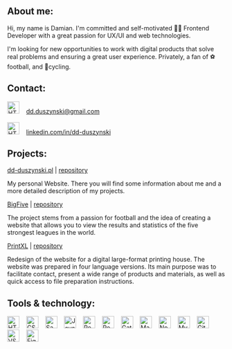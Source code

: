 ## About me:
<p>Hi, my name is Damian. I'm committed and self-motivated 👨‍💻 Frontend Developer with a great passion for UX/UI and web technologies.</p>
<p>I'm looking for new opportunities to work with digital products that solve real problems and ensuring a great user experience. Privately, a fan of ⚽ football, and 🚴cycling.</p>

## Contact: 
<img alt="HTML" title="HTML" src="https://seekicon.com/free-icon-download/envelope-letter_1.svg" height="28"> &nbsp;&nbsp; 
<a href="mailto:dd.duszynski@gmail.com">dd.duszynski@gmail.com</a>
</br></br>
<img alt="HTML" title="HTML" src="https://seekicon.com/free-icon-download/linkedin-option_1.svg" height="28"> &nbsp;&nbsp; 
<a href="https://www.linkedin.com/in/dd-duszynski">linkedin.com/in/dd-duszynski</a>

## Projects:
<a href="https://dd-duszynski.pl" target="_blank">dd-duszynski.pl</a> | <a href="https://github.com/dd-duszynski/dd-duszynski.github.io" target="_blank">repository</a>
<p>My personal Website. There you will find some information about me and a more detailed description of my projects.</p>

<a href="https://dd-duszynski.github.io/big-five/" target="_blank">BigFive</a> | <a href="https://github.com/dd-duszynski/big-five" target="_blank">repository</a>
<p>The project stems from a passion for football and the idea of creating a website that allows you to view the results and statistics of the five strongest leagues in the world.</p>

<a href="https://printxl.pl/" target="_blank">PrintXL</a> | <a href="https://github.com/dd-duszynski/pxlGatsby" target="_blank">repository</a>
<p>Redesign of the website for a digital large-format printing house. The website was prepared in four language versions. Its main purpose was to facilitate contact, present a wide range of products and materials, as well as quick access to file preparation instructions.</p>

## Tools & technology:
<img alt="HTML" title="HTML" src="https://seekicon.com/free-icon-download/html-5_1.svg" height="28"> &nbsp;&nbsp;
<img alt="CSS" title="CSS" src="https://seekicon.com/free-icon-download/css-3_2.svg" height="28"> &nbsp;&nbsp;
<img alt="Sass" title="Sass" src="https://seekicon.com/free-icon-download/sass_4.svg" height="28"> &nbsp;&nbsp;
<img alt="JavaScript" title="JavaScript" src="https://seekicon.com/free-icon-download/javascript_3.svg" height="28"> &nbsp;&nbsp;
<img alt="React" title="React" src="https://seekicon.com/free-icon-download/reactjs_1.svg" height="28"> &nbsp;&nbsp;
<img alt="Redux" title="Redux" src="https://seekicon.com/free-icon-download/redux_2.svg" height="28"> &nbsp;&nbsp;
<img alt="Gatsby" title="Gatsby" src="https://www.seekicon.com/free-icon-download/gatsbyjs-icon_1.svg" height="28"> &nbsp;&nbsp;
<img alt="Material UI" title="Material UI" src="https://seekicon.com/free-icon-download/material-ui_1.svg" height="28"> &nbsp;&nbsp;
<img alt="Node.js / Express.js" title="Node.js / Express.js" src="https://seekicon.com/free-icon-download/nodejs_2.svg" height="28"> &nbsp;&nbsp;
<img alt="MySQL" title="MySQL" src="https://seekicon.com/free-icon-download/mysql_4.svg" height="28"> &nbsp;&nbsp;
<img alt="Git" title="Git" src="https://seekicon.com/free-icon-download/git_6.svg" height="28"> &nbsp;&nbsp;
<img alt="VSC" title="VSC" src="https://seekicon.com/free-icon-download/visual-studio-code_2.svg" height="28"> &nbsp;&nbsp;
<img alt="Figma" title="Figma" src="https://seekicon.com/free-icon-download/figma_5.svg" height="28"> &nbsp;&nbsp;
